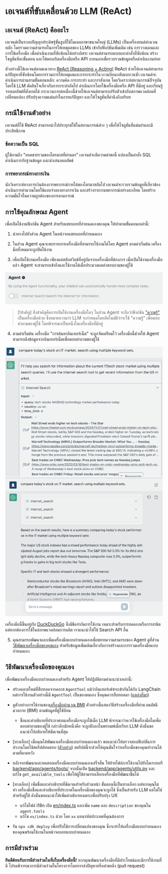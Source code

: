 # เอเจนต์ที่ขับเคลื่อนด้วย LLM (ReAct)

## เอเจนต์ (ReAct) คืออะไร

เอเจนต์เป็นระบบปัญญาประดิษฐ์ขั้นสูงที่ใช้โมเดลภาษาขนาดใหญ่ (LLMs) เป็นเครื่องยนต์คำนวณหลัก โดยรวมความสามารถในการให้เหตุผลของ LLMs เข้ากับฟังก์ชันเพิ่มเติม เช่น การวางแผนและการใช้เครื่องมือ เพื่อดำเนินงานที่ซับซ้อนได้อย่างอิสระ เอเจนต์สามารถแยกแยะคำสั่งที่ซับซ้อน สร้างโซลูชันทีละขั้นตอน และโต้ตอบกับเครื่องมือหรือ API ภายนอกเพื่อรวบรวมข้อมูลหรือดำเนินงานย่อย

ตัวอย่างนี้ใช้เอเจนต์ตามแนวทาง [ReAct (Reasoning + Acting)](https://www.promptingguide.ai/techniques/react) ReAct ช่วยให้เอเจนต์สามารถแก้ปัญหาที่ซับซ้อนโดยการรวมการให้เหตุผลและการกระทำในวงวนป้อนกลับแบบวนซ้ำ เอเจนต์จะดำเนินการผ่านสามขั้นตอนหลัก: ความคิด การกระทำ และการสังเกต โดยวิเคราะห์สถานการณ์ปัจจุบันโดยใช้ LLM ตัดสินใจเกี่ยวกับการกระทำถัดไป ดำเนินการโดยใช้เครื่องมือหรือ API ที่มีอยู่ และเรียนรู้จากผลลัพธ์ที่สังเกตได้ กระบวนการต่อเนื่องนี้ช่วยให้เอเจนต์สามารถปรับตัวเข้ากับสภาพแวดล้อมที่เปลี่ยนแปลง ปรับปรุงความแม่นยำในการแก้ปัญหา และให้โซลูชันที่คำนึงถึงบริบท

## กรณีใช้งานตัวอย่าง

เอเจนต์ที่ใช้ ReAct สามารถนำไปประยุกต์ใช้ในสถานการณ์ต่าง ๆ เพื่อให้โซลูชันที่แม่นยำและมีประสิทธิภาพ

### ข้อความเป็น SQL

ผู้ใช้ถามถึง "ยอดขายรวมของไตรมาสที่ผ่านมา" เอเจนต์จะตีความคำขอนี้ แปลงเป็นคำสั่ง SQL ดำเนินการกับฐานข้อมูล และนำเสนอผลลัพธ์

### การพยากรณ์ทางการเงิน

นักวิเคราะห์ทางการเงินต้องการพยากรณ์รายได้ของไตรมาสถัดไป เอเจนต์จะรวบรวมข้อมูลที่เกี่ยวข้อง ดำเนินการคำนวณโดยใช้แบบจำลองทางการเงิน และสร้างรายงานพยากรณ์อย่างละเอียด โดยสร้างความมั่นใจในความถูกต้องของการคาดการณ์

## การใช้คุณลักษณะ Agent

เพื่อเปิดใช้งานฟังก์ชัน Agent สำหรับแชทบอทที่กำหนดเองของคุณ ให้ทำตามขั้นตอนเหล่านี้:

1. นำทางไปยังส่วน Agent ในหน้าจอแชทบอทที่กำหนดเอง

2. ในส่วน Agent คุณจะพบรายการเครื่องมือที่สามารถใช้งานได้โดย Agent ตามค่าเริ่มต้น เครื่องมือทั้งหมดจะถูกปิดใช้งาน

3. เพื่อเปิดใช้งานเครื่องมือ เพียงแค่สลับสวิตช์ที่อยู่ถัดจากเครื่องมือที่ต้องการ เมื่อเปิดใช้งานเครื่องมือแล้ว Agent จะสามารถเข้าถึงและใช้งานได้เมื่อประมวลผลคำสอบถามของผู้ใช้

![](./imgs/agent_tools.png)

> [!สำคัญ]
> สิ่งสำคัญคือการเปิดใช้งานเครื่องมือใดๆ ในส่วน Agent จะถือว่าฟังก์ชัน ["ความรู้"](https://aws.amazon.com/what-is/retrieval-augmented-generation/) เป็นเครื่องมือด้วย ซึ่งหมายความว่า LLM จะกำหนดโดยอัตโนมัติว่าจะใช้ "ความรู้" เพื่อตอบคำถามของผู้ใช้ โดยพิจารณาเป็นหนึ่งในเครื่องมือที่มีอยู่

4. ตามค่าเริ่มต้น เครื่องมือ "การค้นหาอินเทอร์เน็ต" จะถูกจัดเตรียมไว้ เครื่องมือนี้ช่วยให้ Agent สามารถดึงข้อมูลจากอินเทอร์เน็ตเพื่อตอบคำถามของผู้ใช้

![](./imgs/agent1.png)
![](./imgs/agent2.png)

เครื่องมือนี้ขึ้นอยู่กับ [DuckDuckGo](https://duckduckgo.com/) ซึ่งมีขีดจำกัดการใช้งาน เหมาะสำหรับการทดลองหรือการสาธิต แต่หากต้องการใช้ในสภาพแวดล้อมการผลิต เราแนะนำให้ใช้ Search API อื่น

5. คุณสามารถพัฒนาและเพิ่มเครื่องมือแบบกำหนดเองเพื่อขยายความสามารถของ Agent ดูที่ส่วน [วิธีพัฒนาเครื่องมือของคุณเอง](#how-to-develop-your-own-tools) สำหรับข้อมูลเพิ่มเติมเกี่ยวกับการสร้างและการรวมเครื่องมือแบบกำหนดเอง

## วิธีพัฒนาเครื่องมือของคุณเอง

เพื่อพัฒนาเครื่องมือแบบกำหนดเองสำหรับ Agent ให้ปฏิบัติตามคำแนะนำเหล่านี้:

- สร้างคลาสใหม่ที่สืบทอดจากคลาส `AgentTool` แม้ว่าอินเทอร์เฟซจะเข้ากันได้กับ LangChain แต่การใช้งานตัวอย่างนี้มี `AgentTool` เป็นของตนเอง ซึ่งคุณควรสืบทอดมา ([แหล่งที่มา](../backend/app/agents/tools/agent_tool.py))

- ดูตัวอย่างการใช้งานของ[เครื่องมือคำนวณ BMI](../examples/agents/tools/bmi/bmi.py) ตัวอย่างนี้แสดงวิธีสร้างเครื่องมือที่คำนวณดัชนีมวลกาย (BMI) ตามข้อมูลที่ผู้ใช้ป้อน

  - ชื่อและคำอธิบายที่ประกาศบนเครื่องมือจะถูกใช้เมื่อ LLM พิจารณาว่าควรใช้เครื่องมือใดเพื่อตอบคำถามของผู้ใช้ กล่าวอีกนัยหนึ่งคือ จะถูกฝังลงในพรอมพ์เมื่อเรียก LLM ดังนั้นขอแนะนำให้อธิบายให้ชัดเจนที่สุด

- [ทางเลือก] เมื่อคุณได้พัฒนาเครื่องมือแบบกำหนดเองแล้ว ขอแนะนำให้ตรวจสอบฟังก์ชันการทำงานโดยใช้สคริปต์ทดสอบ ([ตัวอย่าง](../examples/agents/tools/bmi/test_bmi.py)) สคริปต์นี้จะช่วยให้คุณมั่นใจว่าเครื่องมือของคุณทำงานได้ตามที่คาดหวัง

- หลังจากพัฒนาและทดสอบเครื่องมือแบบกำหนดเองเสร็จสิ้น ให้ย้ายไฟล์การใช้งานไปยังไดเรกทอรี [backend/app/agents/tools/](../backend/app/agents/tools/) จากนั้นเปิด [backend/app/agents/utils.py](../backend/app/agents/utils.py) และแก้ไข `get_available_tools` เพื่อให้ผู้ใช้สามารถเลือกเครื่องมือที่พัฒนาขึ้นได้

- [ทางเลือก] เพิ่มชื่อและคำอธิบายที่ชัดเจนสำหรับส่วนหน้า ขั้นตอนนี้เป็นทางเลือก แต่หากคุณไม่ทำ เครื่องมือชื่อและคำอธิบายที่ประกาศในเครื่องมือของคุณจะถูกใช้ ซึ่งเป็นสำหรับ LLM แต่ไม่ใช่สำหรับผู้ใช้ ดังนั้นขอแนะนำให้เพิ่มคำอธิบายเฉพาะเพื่อปรับปรุง UX

  - แก้ไขไฟล์ i18n เปิด [en/index.ts](../frontend/src/i18n/en/index.ts) และเพิ่ม `name` และ `description` ของคุณใน `agent.tools`
  - แก้ไข `xx/index.ts` ด้วย โดย `xx` แทนรหัสประเทศที่คุณต้องการ

- รัน `npx cdk deploy` เพื่อปรับใช้การเปลี่ยนแปลงของคุณ ซึ่งจะทำให้เครื่องมือแบบกำหนดเองของคุณพร้อมใช้งานในหน้าจอบอทแบบกำหนดเอง

## การมีส่วนร่วม

**ยินดีต้อนรับการมีส่วนร่วมในที่เก็บเครื่องมือนี้!** หากคุณพัฒนาเครื่องมือที่มีประโยชน์และมีการใช้งานที่ดี โปรดพิจารณาการมีส่วนร่วมในโครงการโดยการส่งปัญหาหรือคำขอดึง (pull request)